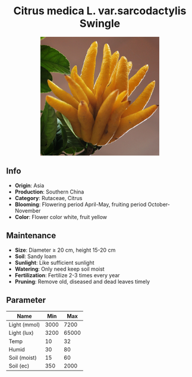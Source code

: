 <h1 align='center'>Citrus medica L. var.sarcodactylis Swingle</h1>
<p align="center">
    <img 
        align='center'
        width='320'
        src="../images/citrus medica l varsarcodactylis swingle.png" 
        alt='Citrus medica L. var.sarcodactylis Swingle' />
</p>

## Info

 - **Origin**: Asia
 - **Production**: Southern China
 - **Category**: Rutaceae, Citrus
 - **Blooming**: Flowering period April-May, fruiting period October-November
 - **Color**: Flower color white, fruit yellow

## Maintenance

 - **Size**: Diameter ≥ 20 cm, height 15-20 cm
 - **Soil**: Sandy loam
 - **Sunlight**: Like sufficient sunlight
 - **Watering**: Only need keep soil moist
 - **Fertilization**: Fertilize 2-3 times every year
 - **Pruning**: Remove old, diseased and dead leaves timely

## Parameter

| Name         | Min  | Max   |
|--------------|------|-------|
| Light (mmol) | 3000 | 7200  |
| Light (lux)  | 3200 | 65000 |
| Temp         | 10    | 32    |
| Humid        | 30   | 80    |
| Soil (moist) | 15   | 60    |
| Soil (ec)    | 350  | 2000  |